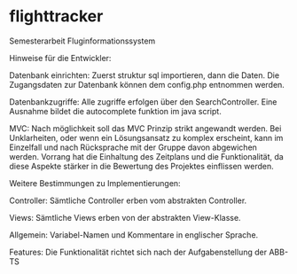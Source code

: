 flighttracker
=============

Semesterarbeit Fluginformationssystem

Hinweise für die Entwickler:

Datenbank einrichten:
Zuerst struktur sql importieren, dann die Daten. Die Zugangsdaten zur Datenbank können dem config.php entnommen werden.

Datenbankzugriffe:
Alle zugriffe erfolgen über den SearchController. Eine Ausnahme bildet die autocomplete funktion im java script.

MVC:
Nach möglichkeit soll das MVC Prinzip strikt angewandt werden. Bei Unklarheiten, oder wenn ein
Lösungsansatz zu komplex erscheint, kann im Einzelfall und nach Rücksprache mit der Gruppe 
davon abgewichen werden. Vorrang hat die Einhaltung des 
Zeitplans und die Funktionalität, da diese Aspekte stärker in die Bewertung des Projektes einflissen werden.


Weitere Bestimmungen zu Implementierungen:

Controller:
Sämtliche Controller erben vom abstrakten Controller.

Views:
Sämtliche Views erben von der abstrakten View-Klasse.

Allgemein:
Variabel-Namen und Kommentare in englischer Sprache.


Features:
Die Funktionalität richtet sich nach der Aufgabenstellung der ABB-TS
